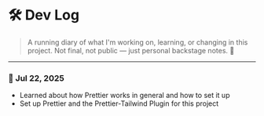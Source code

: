# 🛠️ Dev Log

> A running diary of what I'm working on, learning, or changing in this
> project.
> Not final, not public — just personal backstage notes. 💅

---

### 📅 Jul 22, 2025

- Learned about how Prettier works in general and how to set it up
- Set up Prettier and the Prettier-Tailwind Plugin for this project
